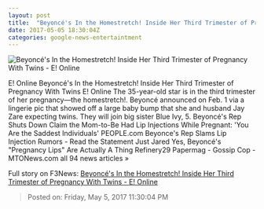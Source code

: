```yaml
---
layout: post
title:  "Beyoncé's In the Homestretch! Inside Her Third Trimester of Pregnancy With Twins - E! Online"
date: 2017-05-05 18:30:04Z
categories: google-news-entertaintment
---
```


![Beyoncé's In the Homestretch! Inside Her Third Trimester of Pregnancy With Twins - E! Online](http://akns-images.eonline.com/eol_images/Entire_Site/2017330/rs_600x600-170430100420-600-beyonce-042917.jpg?downsize=450:*&crop=450:350;left,top)

E! Online Beyoncé's In the Homestretch! Inside Her Third Trimester of Pregnancy With Twins E! Online The 35-year-old star is in the third trimester of her pregnancy—the homestretch!. Beyoncé announced on Feb. 1 via a lingerie pic that showed off a large baby bump that she and husband Jay Zare expecting twins. They will join big sister Blue Ivy, 5. Beyoncé's Rep Shuts Down Claim the Mom-to-Be Had Lip Injections While Pregnant: 'You Are the Saddest Individuals' PEOPLE.com Beyonce's Rep Slams Lip Injection Rumors - Read the Statement Just Jared Yes, Beyoncé's "Pregnancy Lips" Are Actually A Thing Refinery29 Papermag - Gossip Cop - MTONews.com all 94 news articles »


Full story on F3News: [Beyoncé's In the Homestretch! Inside Her Third Trimester of Pregnancy With Twins - E! Online](http://www.f3nws.com/n/jfDxdE)

> Posted on: Friday, May 5, 2017 11:30:04 PM
